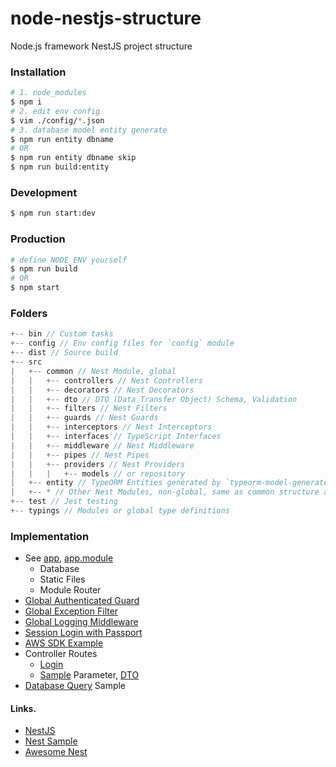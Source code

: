 # node-nestjs-structure
Node.js framework NestJS project structure

### Installation
```sh
# 1. node_modules
$ npm i
# 2. edit env config
$ vim ./config/*.json
# 3. database model entity generate
$ npm run entity dbname
# OR
$ npm run entity dbname skip
$ npm run build:entity
```

### Development
```sh
$ npm run start:dev
```

### Production
```sh
# define NODE_ENV yourself
$ npm run build
# OR
$ npm start
```

### Folders
```js
+-- bin // Custom tasks
+-- config // Env config files for `config` module
+-- dist // Source build
+-- src
|   +-- common // Nest Module, global
|   |   +-- controllers // Nest Controllers
|   |   +-- decorators // Nest Decorators
|   |   +-- dto // DTO (Data Transfer Object) Schema, Validation
|   |   +-- filters // Nest Filters
|   |   +-- guards // Nest Guards
|   |   +-- interceptors // Nest Interceptors
|   |   +-- interfaces // TypeScript Interfaces
|   |   +-- middleware // Nest Middleware
|   |   +-- pipes // Nest Pipes
|   |   +-- providers // Nest Providers
|   |   |   +-- models // or repository
|   +-- entity // TypeORM Entities generated by `typeorm-model-generator` module
|   +-- * // Other Nest Modules, non-global, same as common structure above
+-- test // Jest testing
+-- typings // Modules or global type definitions
```

### Implementation
* See [app](src/app.ts), [app.module](src/app.module.ts)
  - Database
  - Static Files
  - Module Router
* [Global Authenticated Guard](src/common/guards/authenticated.guard.ts)
* [Global Exception Filter](src/common/filters/exceptions.filter.ts)
* [Global Logging Middleware](src/common/middleware/logger.middleware.ts)
* [Session Login with Passport](src/base/providers/local.strategy.ts)
* [AWS SDK Example](src/aws)
* Controller Routes
  - [Login](src/base/controllers/login.controller.ts)
  - [Sample](src/sample/controllers/sample.controller.ts) Parameter, [DTO](src/sample/dto/sample.dto.ts)
* [Database Query](src/sample/providers/database.service.ts) Sample

#### Links.
* [NestJS](https://docs.nestjs.com)
* [Nest Sample](https://github.com/nestjs/nest/tree/master/sample)
* [Awesome Nest](https://github.com/juliandavidmr/awesome-nestjs)
